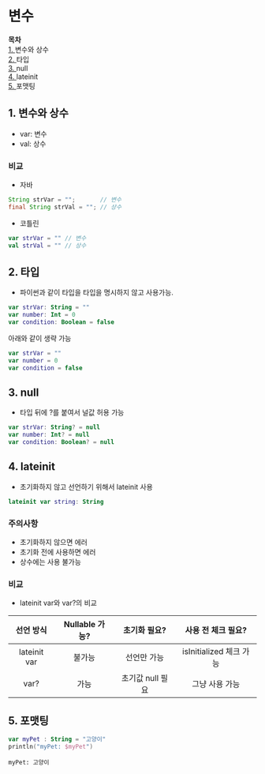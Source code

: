 # 변수
**목차**<br>
[1. ](https://github.com/wnstjq0915/Kotlin/edit/main/doc/1_var.md#1-%EB%B3%80%EC%88%98%EC%99%80-%EC%83%81%EC%88%98)변수와 상수<br>
[2. ](https://github.com/wnstjq0915/Kotlin/edit/main/doc/1_var.md#2-%ED%83%80%EC%9E%85)타입<br>
[3. ](https://github.com/wnstjq0915/Kotlin/edit/main/doc/1_var.md#3-null)null<br>
[4. ](https://github.com/wnstjq0915/Kotlin/edit/main/doc/1_var.md#4-lateinit)lateinit<br>
[5. ](https://github.com/wnstjq0915/Kotlin/edit/main/doc/1_var.md#5-%ED%8F%AC%EB%A7%B7%ED%8C%85)포맷팅<br>

## 1. 변수와 상수
- var: 변수
- val: 상수

### 비교
- 자바
```java
String strVar = "";       // 변수
final String strVal = ""; // 상수
```

- 코틀린
```kotlin
var strVar = "" // 변수
val strVal = "" // 상수
```

## 2. 타입
- 파이썬과 같이 타입을 타입을 명시하지 않고 사용가능.
```kotlin
var strVar: String = ""
var number: Int = 0
var condition: Boolean = false
```
아래와 같이 생략 가능
```kotlin
var strVar = ""
var number = 0
var condition = false
```

## 3. null
- 타입 뒤에 ?를 붙여서 널값 허용 가능
```kotlin
var strVar: String? = null
var number: Int? = null
var condition: Boolean? = null
```

## 4. lateinit
- 초기화하지 않고 선언하기 위해서 lateinit 사용
```kotlin
lateinit var string: String
```
### 주의사항
- 초기화하지 않으면 에러
- 초기화 전에 사용하면 에러
- 상수에는 사용 불가능

### 비교
- lateinit var와 var?의 비교

|선언 방식| Nullable 가능? | 초기화 필요? | 사용 전 체크 필요? |
|:---:|:---:|:---:|:---:|
| lateinit var | 불가능 | 선언만 가능 | isInitialized 체크 가능 |
| var? | 가능 | 초기값 null 필요 | 그냥 사용 가능 |

## 5. 포맷팅
```kotlin
var myPet : String = "고양이"
println("myPet: $myPet")
```
```출력
myPet: 고양이
```
